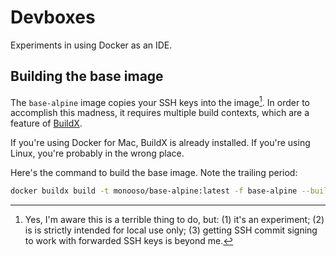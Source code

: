 # Devboxes
Experiments in using Docker as an IDE.

## Building the base image
The `base-alpine` image copies your SSH keys into the image[^1]. In order to accomplish this madness, it requires multiple build contexts, which are a feature of [BuildX](https://github.com/docker/buildx).

If you're using Docker for Mac, BuildX is already installed. If you're using Linux, you're probably in the wrong place.

Here's the command to build the base image. Note the trailing period:

```sh
docker buildx build -t monooso/base-alpine:latest -f base-alpine --build-context /path/to/your/home/directory/.ssh:/root/.ssh .
```

[^1]: Yes, I'm aware this is a terrible thing to do, but: (1) it's an experiment; (2) is is strictly intended for local use only; (3) getting SSH commit signing to work with forwarded SSH keys is beyond me.


